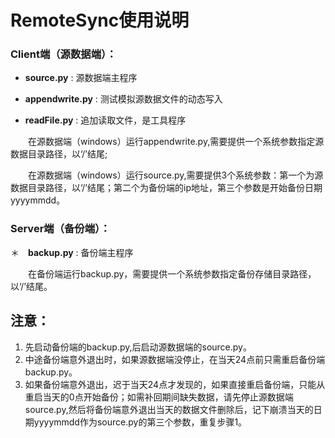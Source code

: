 # RemoteSync使用说明

### Client端（源数据端）：
* **source.py** : 源数据端主程序

* **appendwrite.py** : 测试模拟源数据文件的动态写入

* **readFile.py** : 追加读取文件，是工具程序

　　在源数据端（windows）运行appendwrite.py,需要提供一个系统参数指定源数据目录路径，以‘/’结尾;
  
　　在源数据端（windows）运行source.py,需要提供3个系统参数：第一个为源数据目录路径，以‘/’结尾；第二个为备份端的ip地址，第三个参数是开始备份日期yyyymmdd。


### Server端（备份端）：
＊　**backup.py** : 备份端主程序

　　在备份端运行backup.py，需要提供一个系统参数指定备份存储目录路径，以‘/’结尾。

## 注意：
1. 先启动备份端的backup.py,后启动源数据端的source.py。
2. 中途备份端意外退出时，如果源数据端没停止，在当天24点前只需重启备份端backup.py。
3. 如果备份端意外退出，迟于当天24点才发现的，如果直接重启备份端，只能从重启当天的0点开始备份；如需补回期间缺失数据，请先停止源数据端source.py,然后将备份端意外退出当天的数据文件删除后，记下崩溃当天的日期yyyymmdd作为source.py的第三个参数，重复步骤1。
